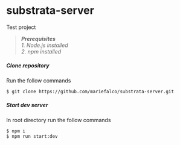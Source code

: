 # substrata-server
Test project

> **_Prerequisites_**  
> _1. Node.js installed_  
> _2. npm installed_  


##### Clone repository
Run the follow commands

```
$ git clone https://github.com/mariefalco/substrata-server.git
```


##### Start dev server  
In root directory run the follow commands
```
$ npm i
$ npm run start:dev
```
